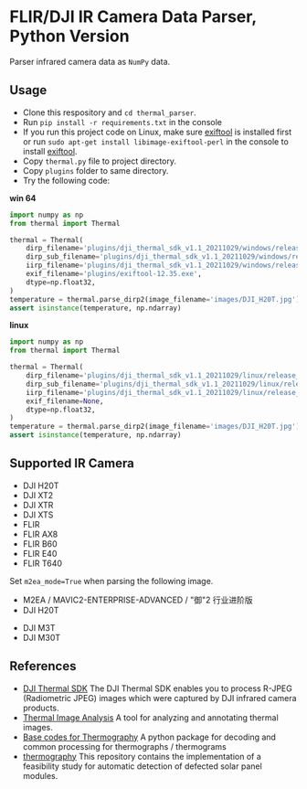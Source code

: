 # FLIR/DJI IR Camera Data Parser, Python Version

Parser infrared camera data as `NumPy` data.

## Usage

* Clone this respository and `cd thermal_parser`.
* Run `pip install -r requirements.txt` in the console
* If you run this project code on Linux, make sure [exiftool](https://exiftool.org/install.html) is installed first or run `sudo apt-get install libimage-exiftool-perl` in the console to install [exiftool](https://exiftool.org/install.html).
* Copy `thermal.py` file to project directory.
* Copy `plugins` folder to same directory.
* Try the following code:

**win 64**

```python
import numpy as np
from thermal import Thermal

thermal = Thermal(
    dirp_filename='plugins/dji_thermal_sdk_v1.1_20211029/windows/release_x64/libdirp.dll',
    dirp_sub_filename='plugins/dji_thermal_sdk_v1.1_20211029/windows/release_x64/libv_dirp.dll',
    iirp_filename='plugins/dji_thermal_sdk_v1.1_20211029/windows/release_x64/libv_iirp.dll',
    exif_filename='plugins/exiftool-12.35.exe',
    dtype=np.float32,
)
temperature = thermal.parse_dirp2(image_filename='images/DJI_H20T.jpg')
assert isinstance(temperature, np.ndarray)
```

**linux**

```python
import numpy as np
from thermal import Thermal

thermal = Thermal(
    dirp_filename='plugins/dji_thermal_sdk_v1.1_20211029/linux/release_x64/libdirp.so',
    dirp_sub_filename='plugins/dji_thermal_sdk_v1.1_20211029/linux/release_x64/libv_dirp.so',
    iirp_filename='plugins/dji_thermal_sdk_v1.1_20211029/linux/release_x64/libv_iirp.so',
    exif_filename=None,
    dtype=np.float32,
)
temperature = thermal.parse_dirp2(image_filename='images/DJI_H20T.jpg')
assert isinstance(temperature, np.ndarray)
```

## Supported IR Camera

* DJI H20T
* DJI XT2
* DJI XTR
* DJI XTS
* FLIR
* FLIR AX8
* FLIR B60
* FLIR E40
* FLIR T640

Set `m2ea_mode=True` when parsing the following image. 
* M2EA / MAVIC2-ENTERPRISE-ADVANCED / "御"2 行业进阶版
* DJI H20T
- DJI M3T
- DJI M30T

## References

* [DJI Thermal SDK](https://www.dji.com/cn/downloads/softwares/dji-thermal-sdk) The DJI Thermal SDK enables you to process R-JPEG (Radiometric JPEG) images which were captured by DJI infrared camera products.
* [Thermal Image Analysis](https://github.com/detecttechnologies/Thermal-Image-Analysis) A tool for analyzing and annotating thermal images.
* [Base codes for Thermography](https://github.com/detecttechnologies/thermal_base) A python package for decoding and common processing for thermographs / thermograms
* [thermography](https://github.com/cdeldon/thermography) This repository contains the implementation of a feasibility study for automatic detection of defected solar panel modules.
